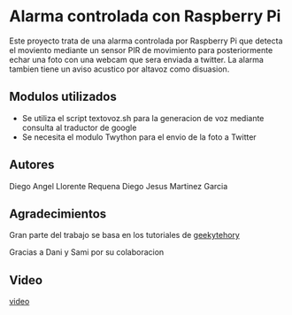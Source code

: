 Alarma controlada con Raspberry Pi
==================================

Este proyecto trata de una alarma controlada por Raspberry Pi
que detecta el moviento mediante un sensor PIR de movimiento
para posteriormente echar una foto con una webcam que sera 
enviada a twitter. 
La alarma tambien tiene un aviso acustico por altavoz como disuasion.

Modulos utilizados
------------------

* Se utiliza el script textovoz.sh para la generacion de voz mediante
consulta al traductor de google
* Se necesita el modulo Twython para el envio de la foto a Twitter

Autores
-------

Diego Angel Llorente Requena
Diego Jesus Martinez Garcia

Agradecimientos
---------------

Gran parte del trabajo se basa en los tutoriales de 
[geekytehory](http://geekytheory.com/)

Gracias a Dani y Sami por su colaboracion

Video
-----

[video](www.youtube.com/watch?v=nDh1pvse6x0)
